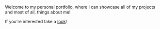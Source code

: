 Welcome to my personal portfolio, where I can showcase all of my projects and most of all, things about me!

If you're interested take a [look](https://justin-tran-portfolio.vercel.app/)!

